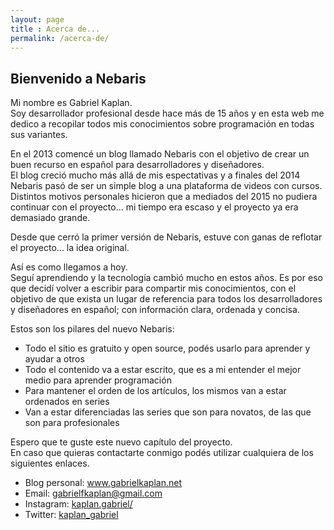 ```yaml
---
layout: page
title : Acerca de...
permalink: /acerca-de/
---
```


<h2>Bienvenido a Nebaris</h2>

Mi nombre es Gabriel Kaplan.  
Soy desarrollador profesional desde hace más de 15 años y en esta web me dedico a recopilar todos mis conocimientos sobre programación en todas sus variantes.  

En el 2013 comencé un blog llamado Nebaris con el objetivo de crear un buen recurso en español para desarrolladores y diseñadores.  
El blog creció mucho más allá de mis espectativas y a finales del 2014 Nebaris pasó de ser un simple blog a una plataforma de videos con cursos.  
Distintos motivos personales hicieron que a mediados del 2015 no pudiera continuar con el proyecto... mi tiempo era escaso y el proyecto ya era demasiado grande.  

Desde que cerró la primer versión de Nebaris, estuve con ganas de reflotar el proyecto... la idea original.  

Así es como llegamos a hoy.  
Seguí aprendiendo y la tecnología cambió mucho en estos años. Es por eso que decidí volver a escribir para compartir mis conocimientos, con el objetivo de que exista un lugar de referencia para todos los desarrolladores y diseñadores en español; con información clara, ordenada y concisa.  

Estos son los pilares del nuevo Nebaris:

-  Todo el sitio es gratuito y open source, podés usarlo para aprender y ayudar a otros
-  Todo el contenido va a estar escrito, que es a mi entender el mejor medio para aprender programación  
-  Para mantener el orden de los artículos, los mismos van a estar ordenados en series
-  Van a estar diferenciadas las series que son para novatos, de las que son para profesionales

Espero que te guste este nuevo capítulo del proyecto.  
En caso que quieras contactarte conmigo podés utilizar cualquiera de los siguientes enlaces.

- Blog personal: <a href="http://gabrielkaplan.net/" target="_blank">www.gabrielkaplan.net</a>
- Email: [gabrielfkaplan@gmail.com](mailto:gabrielfkaplan@gmail.com) 
- Instagram: <a href="https://www.instagram.com/kaplan.gabriel/" target="_blank">kaplan.gabriel/</a>
- Twitter: <a href="https://twitter.com/kaplan_gabriel" target="_blank">kaplan_gabriel</a>